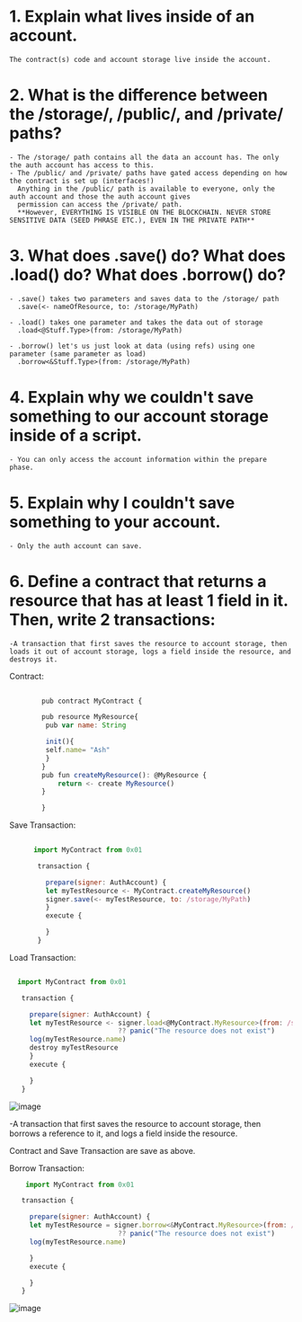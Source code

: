# 1. Explain what lives inside of an account.
    The contract(s) code and account storage live inside the account.

# 2. What is the difference between the /storage/, /public/, and /private/ paths? 
    - The /storage/ path contains all the data an account has. The only the auth account has access to this. 
    - The /public/ and /private/ paths have gated access depending on how the contract is set up (interfaces!)
      Anything in the /public/ path is available to everyone, only the auth account and those the auth account gives 
      permission can access the /private/ path. 
      **However, EVERYTHING IS VISIBLE ON THE BLOCKCHAIN. NEVER STORE SENSITIVE DATA (SEED PHRASE ETC.), EVEN IN THE PRIVATE PATH**

# 3. What does .save() do? What does .load() do? What does .borrow() do?
    - .save() takes two parameters and saves data to the /storage/ path
      .save(<- nameOfResource, to: /storage/MyPath)
      
    - .load() takes one parameter and takes the data out of storage
      .load<@Stuff.Type>(from: /storage/MyPath)
      
    - .borrow() let's us just look at data (using refs) using one parameter (same parameter as load)
      .borrow<&Stuff.Type>(from: /storage/MyPath)
      

# 4. Explain why we couldn't save something to our account storage inside of a script.
    - You can only access the account information within the prepare phase.

# 5. Explain why I couldn't save something to your account.
    - Only the auth account can save. 

# 6. Define a contract that returns a resource that has at least 1 field in it. Then, write 2 transactions:

    -A transaction that first saves the resource to account storage, then loads it out of account storage, logs a field inside the resource, and destroys it.
    
    
  Contract:
  
```javascript
    
        pub contract MyContract {

        pub resource MyResource{
         pub var name: String

         init(){
         self.name= "Ash"
         }
        }
        pub fun createMyResource(): @MyResource {
            return <- create MyResource()
        }

        }
```
    
   Save Transaction:
   
 ```javascript
    
       import MyContract from 0x01

        transaction {

          prepare(signer: AuthAccount) {
          let myTestResource <- MyContract.createMyResource()
          signer.save(<- myTestResource, to: /storage/MyPath)
          }
          execute {

          }
        }

 ```
 
   Load Transaction:
   
 ```javascript
 
   import MyContract from 0x01

    transaction {

      prepare(signer: AuthAccount) {
      let myTestResource <- signer.load<@MyContract.MyResource>(from: /storage/MyPath)
                            ?? panic("The resource does not exist")
      log(myTestResource.name)
      destroy myTestResource
      }
      execute {

      }
    }

 ```
 
 ![image](https://user-images.githubusercontent.com/100004665/157690060-cb91c712-35f9-4d96-8f4a-83732e58daac.png)
 

-A transaction that first saves the resource to account storage, then borrows a reference to it, and logs a field inside the resource.

Contract and Save Transaction are save as above.

Borrow Transaction:

 ```javascript
     import MyContract from 0x01

    transaction {

      prepare(signer: AuthAccount) {
      let myTestResource = signer.borrow<&MyContract.MyResource>(from: /storage/MyPath)
                            ?? panic("The resource does not exist")
      log(myTestResource.name)

      }
      execute {

      }
    }
 ```
 
 ![image](https://user-images.githubusercontent.com/100004665/157690558-f6858f02-1cc9-4495-bce8-4457c8794c5a.png)

